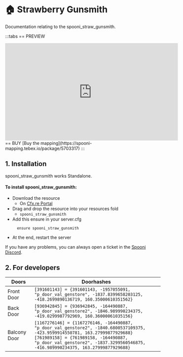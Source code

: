 # 🏠 Strawberry Gunsmith
Documentation relating to the spooni_straw_gunsmith.

:::tabs
== PREVIEW
<iframe width="560" height="315" src="https://dunb17ur4ymx4.cloudfront.net/packages/images/7f2ac106c812e31f2ebcad3aa92b939c8d0144ab.png" frameborder="0" allow="accelerometer; autoplay; clipboard-write; encrypted-media; gyroscope; picture-in-picture; web-share" referrerpolicy="strict-origin-when-cross-origin" allowfullscreen></iframe>
== BUY
[Buy the mapping](https://spooni-mapping.tebex.io/package/5703317)
:::

## 1. Installation
spooni_straw_gunsmith works Standalone.  

#### To install spooni_straw_gunsmith:
- Download the resource
  - On [Cfx.re Portal](https://portal.cfx.re/)
- Drag and drop the resource into your resources fold
  - `spooni_straw_gunsmith`
- Add this ensure in your server.cfg
  ```
    ensure spooni_straw_gunsmith
  ```
- At the end, restart the server

If you have any problems, you can always open a ticket in the [Spooni Discord](https://discord.gg/spooni).

## 2. For developers
| Doors                     | Doorhashes
|---------------------------|----------------------------------------------------------------------------------|
| Front Door                | `[391601143] = {391601143, -1957055091, "p_door_val_genstore", -1837.8399658203125, -418.2699890136719, 160.35000610351562}`
| Back Door                 | `[936942845] = {936942845, -164490887, "p_door_val_genstore2", -1846.989990234375, -419.0299987792969, 160.36000061035156}`
| Balcony Door              | `[1167276146] = {1167276146, -164490887, "p_door_val_genstore2", -1840.6800537109375, -423.9599914550781, 163.27999877929688}` <br> `[761989158] = {761989158, -164490887, "p_door_val_genstore2", -1837.3299560546875, -416.989990234375, 163.27999877929688}`
